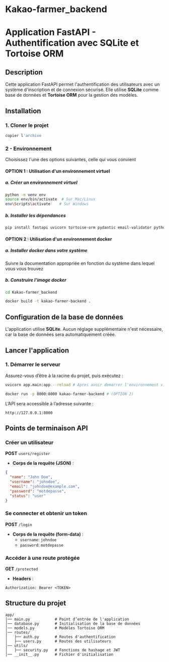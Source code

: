 # Kakao-farmer_backend

# Application FastAPI - Authentification avec SQLite et Tortoise ORM

## Description
Cette application FastAPI permet l'authentification des utilisateurs avec un système d'inscription et de connexion sécurisé. Elle utilise **SQLite** comme base de données et **Tortoise ORM** pour la gestion des modèles.

## Installation

### 1. Cloner le projet
```bash
copier l'archive
```
### 2 - Environnement

Choisissez l'une des options suivantes, celle qui vous convient

#### OPTION 1 : Utilisation d'un environnement virtuel

##### a. Créer un environnement virtuel
```bash
python -m venv env
source env/bin/activate  # Sur Mac/Linux
env\Scripts\activate    # Sur Windows
```

##### b. Installer les dépendances
```bash
pip install fastapi uvicorn tortoise-orm pydantic email-validator python-multipart
```
#### OPTION 2 : Utilisation d'un environnement docker

##### a. Installer docker dans votre système

Suivre la documentation appropriée en fonction du système dans lequel vous vous trouvez

##### b. Construire l'image docker
```bash
cd Kakao-farmer_backend

docker build -t kakao-farmer-backend .
```

## Configuration de la base de données
L'application utilise **SQLite**. Aucun réglage supplémentaire n'est nécessaire, car la base de données sera automatiquement créée.

## Lancer l'application

### 1. Démarrer le serveur
Assurez-vous d’être à la racine du projet, puis exécutez :
```bash
uvicorn app.main:app --reload # Apres avoir demarrer l'environnement virtuel (OPTION 1)

docker run -p 8000:8000 kakao-farmer-backend # (OPTION 2)
```

L’API sera accessible à l’adresse suivante :
```
http://127.0.0.1:8000
```

## Points de terminaison API

### Créer un utilisateur
**POST** `users/register`
- **Corps de la requête (JSON)** :
```json
{
  "name": "John Doe",
  "username": "johndoe",
  "email": "johndoe@example.com",
  "password": "motdepasse",
  "status": "user"
}
```

### Se connecter et obtenir un token
**POST** `/login`
- **Corps de la requête (form-data)** :
  - `username`: `johndoe`
  - `password`: `motdepasse`

### Accéder à une route protégée
**GET** `/protected`
- **Headers** :
```http
Authorization: Bearer <TOKEN>
```

## Structure du projet
```
app/
│── main.py           # Point d’entrée de l'application
│── database.py       # Initialisation de la base de données
│── models.py         # Modèles Tortoise ORM
│── routes/
│   ├── auth.py       # Routes d'authentification
│   ├── users.py      # Routes des utilisateurs
│── utils/
│   ├── security.py   # Fonctions de hashage et JWT
│── __init__.py       # Fichier d'initialisation
```
